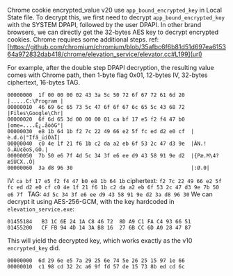 Chrome cookie encrypted_value v20 use `app_bound_encrypted_key` in Local State file. To decrypt this, we first need to decrypt `app_bound_encrypted_key` with the SYSTEM DPAPI, followed by the user DPAPI. In other brand browsers, we can directly get the 32-bytes AES key to decrypt encrypted cookies. Chrome requires some additional steps.
ref:
[https://github.com/chromium/chromium/blob/35afbc6f6b81d51d697ea615364a972832dab418/chrome/elevation_service/elevator.cc#L199](url)

For example, after the double step DPAPI decryption, the resulting value comes with Chrome path, then 1-byte flag 0x01, 12-bytes IV, 32-bytes ciphertext, 16-bytes TAG.
```
00000000  1f 00 00 00 02 43 3a 5c 50 72 6f 67 72 61 6d 20  |.....C:\Program |
00000010  46 69 6c 65 73 5c 47 6f 6f 67 6c 65 5c 43 68 72  |Files\Google\Chr|
00000020  6f 6d 65 3d 00 00 00 01 ca bf 17 e5 f2 f4 47 b0  |ome=....Ê¿.åòôG°|
00000030  e8 1b 64 1b f2 7c 22 49 66 e2 5f fc ed d2 e0 cf  |è.d.ò|"Ifâ_üíÒàÏ|
00000040  c0 4e 1f 21 f6 1b c2 da a2 eb 6f 53 2c 47 d3 9e  |ÀN.!ö.ÂÚ¢ëoS,GÓ.|
00000050  7b 50 e6 7f 4d 5c 34 3f e6 ee d9 43 58 91 9e d2  |{Pæ.M\4?æîÙCX..Ò|
00000060  3a d8 96 30                                      |:Ø.0|
```
IV: `ca bf 17 e5 f2 f4 47 b0 e8 1b 64 1b`
ciphertext: `f2 7c 22 49 66 e2 5f fc ed d2 e0 cf c0 4e 1f 21 f6 1b c2 da a2 eb 6f 53 2c 47 d3 9e 7b 50 e6 7f `
TAG: `4d 5c 34 3f e6 ee d9 43 58 91 9e d2 3a d8 96 30`
We can decrypt it using AES-256-GCM, with the key hardcoded in `elevation_service.exe`:
```
01455184   B3 1C 6E 24 1A C8 46 72  8D A9 C1 FA C4 93 66 51
01455200   CF FB 94 4D 14 3A B8 16  27 6B CC 6D A0 28 47 87
```
This will yield the decrypted key, which works exactly as the v10 `encrypted_key` did.
```
00000000  6d 29 6e e5 7a 29 25 6e 74 5e 26 25 15 97 1e 66
00000010  c1 98 cd 32 2c a6 9f fd 57 de 15 73 8b ed cd 6c
```
